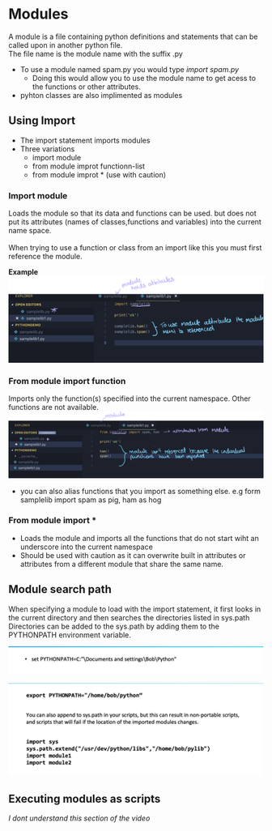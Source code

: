 # Modules 
A module is a file containing python definitions and statements that can be called upon in another python file.<br/>
The file name is the module name with the suffix .py<br/>
- To use a module named spam.py you would type *import spam.py*
    - Doing this would allow you to use the module name to get acess to the functions or other attributes.
- pyhton classes are also implimented as modules 

## Using Import 
- The import statement imports modules 
- Three variations 
    - import module 
    - from module improt functionn-list 
    - from module improt * (use with caution)

### Import module
Loads the module so that its data and functions can be used. but does not put its attributes (names of classes,functions and variables) into the current name space.<br/>
<br/>
When trying to use a function or class from an import like this you must first reference the module.

**Example**
<br/>
![Import module](https://github.com/AlpaPhono/Python-for-Programmers/blob/main/image_resource/importmodule.png)

### From module import function
Imports only the function(s) specified into the current namespace. Other functions are not available.
![From module import function](https://github.com/AlpaPhono/Python-for-Programmers/blob/main/image_resource/frommoduleimportfunction.png)

- you can also alias functions that you import as something else. e.g form samplelib import spam as pig, ham as hog

### From module import *
- Loads the module and imports all the functions that do not start wiht an underscore into the current namespace<br/>
- Should be used with caution as it can overwrite built in attributes or attributes from a different module that share the same name.

## Module search path
When specifying a module to load with the import statement, it first looks in the current directory and then searches the directories listed in sys.path<br/>
Directories can be added to the sys.path by adding them to the PYTHONPATH environment variable.

![Setting python path for windows](https://github.com/AlpaPhono/Python-for-Programmers/blob/main/image_resource/windowspath.png)

![Setting python path for Linux/OSX](https://github.com/AlpaPhono/Python-for-Programmers/blob/main/image_resource/linuxpath.png)

## Executing modules as scripts

*I dont understand this section of the video*
